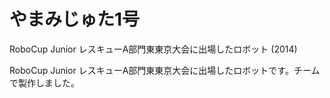 # やまみじゅた1号

RoboCup Junior レスキューA部門東東京大会に出場したロボット (2014)



RoboCup Junior レスキューA部門東東京大会に出場したロボットです。チームで製作しました。
